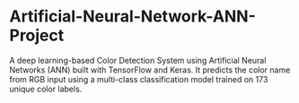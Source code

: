 # Artificial-Neural-Network-ANN-Project
A deep learning-based Color Detection System using Artificial Neural Networks (ANN) built with TensorFlow and Keras. It predicts the color name from RGB input using a multi-class classification model trained on 173 unique color labels.
